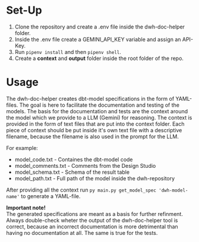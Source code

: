 # Set-Up
1. Clone the repository and create a .env file inside the dwh-doc-helper folder.
2. Inside the .env file create a GEMINI_API_KEY variable and assign an API-Key.
3. Run `pipenv install` and then `pipenv shell`.
4. Create a **context** and **output** folder inside the root folder of the repo.

# Usage
The dwh-doc-helper creates dbt-model specifications in the form of YAML-files. The goal is here to facilitate the documentation and testing of the models. The basis for the documentation and tests are the context around the model which we provide to a LLM (Gemini) for reasoning. The context is provided in the form of text files that are put into the context folder. Each piece of context should be put inside it's own text file with a descriptive filename, because the filename is also used in the prompt for the LLM.

For example:
- model_code.txt - Containes the dbt-model code
- model_comments.txt - Comments from the Design Studio
- model_schema.txt - Schema of the result table
- model_path.txt - Full path of the model inside the dwh-repository

After providing all the context run `py main.py get_model_spec 'dwh-model-name'` to generate a YAML-file. 

**Important note!** <br>
The generated specifications are meant as a basis for further refinment. Always double-check wheter the output of the dwh-doc-helper tool is correct, because an incorrect documentation is more detrimental than having no documentation at all. The same is true for the tests.
